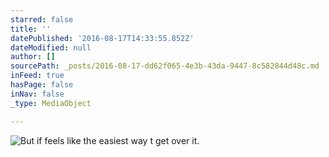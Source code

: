 ```yaml
---
starred: false
title: ''
datePublished: '2016-08-17T14:33:55.852Z'
dateModified: null
author: []
sourcePath: _posts/2016-08-17-dd62f065-4e3b-43da-9447-8c582844d48c.md
inFeed: true
hasPage: false
inNav: false
_type: MediaObject

---
```

![But if feels like the easiest way t get over it. ](https://the-grid-user-content.s3-us-west-2.amazonaws.com/cc700a20-3079-42f9-a82c-bafa6e9fd6ac.jpg)